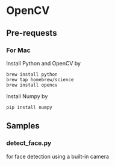 # OpenCV

## Pre-requests

### For Mac

Install Python and OpenCV by

```
brew install python
brew tap homebrew/science
brew install opencv
```

Install Numpy by

```
pip install numpy
```


## Samples

### detect_face.py

for face detection using a built-in camera
